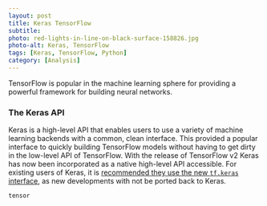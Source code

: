 ```yaml
---
layout: post
title: Keras TensorFlow
subtitle: 
photo: red-lights-in-line-on-black-surface-158826.jpg
photo-alt: Keras, TensorFlow
tags: [Keras, TensorFlow, Python]
category: [Analysis]
---
```


TensorFlow is popular in the machine learning sphere for providing a powerful framework for building neural networks.


### The Keras API

Keras is a high-level API that enables users to use a variety of machine learning backends with a common, clean interface. This provided a popular interface to quickly building TensorFlow models without having to get dirty in the low-level API of TensorFlow. With the release of TensorFlow v2 Keras has now been incorporated as a native high-level API accessible. For existing users of Keras, it is [recommended they use the new `tf.keras` interface](https://twitter.com/fchollet/status/1174018651449544704?s=19), as new developments with not be ported back to Keras.

```
tensor
```


